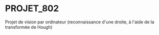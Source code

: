 # PROJET_802
Projet de vision par ordinateur (reconnaissance d'une droite, à l'aide de la transformée de Hough)
